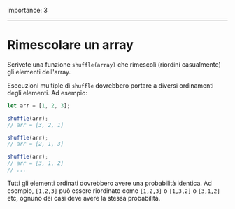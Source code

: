 importance: 3

---

# Rimescolare un array

Scrivete una funzione `shuffle(array)` che rimescoli (riordini casualmente) gli elementi dell'array.

Esecuzioni multiple di `shuffle` dovrebbero portare a diversi ordinamenti degli elementi. Ad esempio:

```js
let arr = [1, 2, 3];

shuffle(arr);
// arr = [3, 2, 1]

shuffle(arr);
// arr = [2, 1, 3]

shuffle(arr);
// arr = [3, 1, 2]
// ...
```

Tutti gli elementi ordinati dovrebbero avere una probabilità identica. Ad esempio, `[1,2,3]` può essere riordinato come `[1,2,3]` o `[1,3,2]` o `[3,1,2]` etc, ognuno dei casi deve avere la stessa probabilità.
